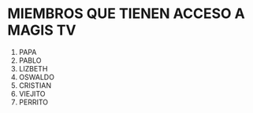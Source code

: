 # MIEMBROS QUE TIENEN ACCESO A MAGIS TV

1. PAPA
2. PABLO
3. LIZBETH
4. OSWALDO
5. CRISTIAN
6. VIEJITO
7. PERRITO
